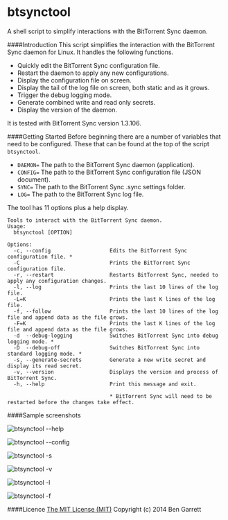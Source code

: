 btsynctool
==========

A shell script to simplify interactions with the BitTorrent Sync daemon.

####Introduction
This script simplifies the interaction with the BitTorrent Sync daemon for Linux. It handles the following functions.
* Quickly edit the BitTorrent Sync configuration file.
* Restart the daemon to apply any new configurations.
* Display the configuration file on screen.
* Display the tail of the log file on screen, both static and as it grows.
* Trigger the debug logging mode.
* Generate combined write and read only secrets.
* Display the version of the daemon.

It is tested with BitTorrent Sync version 1.3.106.

####Getting Started
Before beginning there are a number of variables that need to be configured. These that can be found at the top of the script `btsynctool`.
* `DAEMON=` The path to the BitTorrent Sync daemon (application).
* `CONFIG=` The path to the BitTorrent Sync configuration file (JSON document).
* `SYNC=` The path to the BitTorrent Sync .sync settings folder.
* `LOG=`    The path to the BitTorrent Sync log file.

The tool has 11 options plus a help display.
```
Tools to interact with the BitTorrent Sync daemon.
Usage:
  btsynctool [OPTION]

Options:
  -c, --config                   Edits the BitTorrent Sync configuration file. *
  -C                             Prints the BitTorrent Sync configuration file.
  -r, --restart                  Restarts BitTorrent Sync, needed to apply any configuration changes.
  -l, --log                      Prints the last 10 lines of the log file.
  -L=K                           Prints the last K lines of the log file.
  -f, --follow                   Prints the last 10 lines of the log file and append data as the file grows.
  -F=K                           Prints the last K lines of the log file and append data as the file grows.
  -d  --debug-logging            Switches BitTorrent Sync into debug logging mode. *
  -D  --debug-off                Switches BitTorrent Sync into standard logging mode. *
  -s, --generate-secrets         Generate a new write secret and display its read secret.
  -v, --version                  Displays the version and process of BitTorrent Sync.
  -h, --help                     Print this message and exit.

                                 * BitTorrent Sync will need to be restarted before the changes take effect.
```

####Sample screenshots

![btsynctool --help](https://raw.githubusercontent.com/bengarrett/btsynctool/master/screenshots/btsynctool--help.png)

![btsynctool --config](https://github.com/bengarrett/btsynctool/blob/master/screenshots/btsynctool-C.png)

![btsynctool -s](https://raw.githubusercontent.com/bengarrett/btsynctool/master/screenshots/btsynctool-s.png)

![btsynctool -v](https://raw.githubusercontent.com/bengarrett/btsynctool/master/screenshots/btsynctool-v.png)

![btsynctool -l](https://raw.githubusercontent.com/bengarrett/btsynctool/master/screenshots/btsynctool-l.png)

![btsynctool -f](https://raw.githubusercontent.com/bengarrett/btsynctool/master/screenshots/btsynctool-f.png)

####Licence
[The MIT License (MIT)](http://opensource.org/licenses/MIT)
Copyright (c) 2014 Ben Garrett
